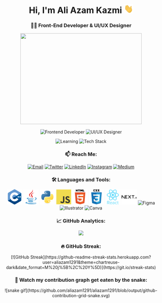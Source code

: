 <h1 align="center">Hi, I'm Ali Azam Kazmi <img src="https://raw.githubusercontent.com/ABSphreak/ABSphreak/master/gifs/Hi.gif" width="30px" height="30px"></h1>
<h3 align="center">👨‍💻 Front-End Developer & UI/UX Designer</h3>

<p align="center">
  <img src="https://cdn.dribbble.com/users/2646423/screenshots/5507196/computer.gif" width="400" height="300">
</p>

<p align="center">
  <img src="https://img.shields.io/badge/Frontend%20Developer-React%20%7C%20Next.js-blue" alt="Frontend Developer" />
  <img src="https://img.shields.io/badge/UI/UX-Design-Figma%20%7C%20Illustrator%20%7C%20Canva-orange" alt="UI/UX Designer" />
</p>

<p align="center">
  <img src="https://img.shields.io/badge/Currently%20Learning-React%20%26%20Next.js-brightgreen" alt="Learning" />
  <img src="https://img.shields.io/badge/Tech%20Stack-C%2B%2B%20%7C%20Java%20%7C%20Python%20%7C%20JavaScript-lightblue" alt="Tech Stack" />
</p>

<h3 align="center">📫 Reach Me:</h3>
<p align="center">
  <a href="mailto:aliazamkazmi1291@gmail.com"><img src="https://img.shields.io/badge/Email-aliazamkazmi1291@gmail.com-red" alt="Email" /></a>
  <a href="https://twitter.com/ali_azam_kazmi" target="_blank"><img src="https://img.shields.io/badge/Twitter-@ali_azam_kazmi-1DA1F2" alt="Twitter" /></a>
  <a href="https://www.linkedin.com/in/ali-azam-kazmi" target="_blank"><img src="https://img.shields.io/badge/LinkedIn-Ali%20Azam%20Kazmi-0077B5" alt="LinkedIn" /></a>
  <a href="https://www.instagram.com/smaak.ux" target="_blank"><img src="https://img.shields.io/badge/Instagram-smaak.ux-E4405F" alt="Instagram" /></a>
  <a href="https://aliazamkazmi.medium.com" target="_blank"><img src="https://img.shields.io/badge/Medium-@AliAzamKazmi-00AB6C" alt="Medium" /></a>
</p>

<h3 align="center">🛠️ Languages and Tools:</h3>
<p align="center">
  <img src="https://raw.githubusercontent.com/devicons/devicon/master/icons/cplusplus/cplusplus-original.svg" alt="C++" width="50" height="50"/>
  <img src="https://raw.githubusercontent.com/devicons/devicon/master/icons/java/java-original.svg" alt="Java" width="50" height="50"/>
  <img src="https://raw.githubusercontent.com/devicons/devicon/master/icons/python/python-original.svg" alt="Python" width="50" height="50"/>
  <img src="https://raw.githubusercontent.com/devicons/devicon/master/icons/javascript/javascript-original.svg" alt="JavaScript" width="50" height="50"/>
  <img src="https://raw.githubusercontent.com/devicons/devicon/master/icons/html5/html5-original-wordmark.svg" alt="HTML5" width="50" height="50"/>
  <img src="https://raw.githubusercontent.com/devicons/devicon/master/icons/css3/css3-original-wordmark.svg" alt="CSS3" width="50" height="50"/>
  <img src="https://raw.githubusercontent.com/devicons/devicon/master/icons/react/react-original-wordmark.svg" alt="React" width="50" height="50"/>
  <img src="https://raw.githubusercontent.com/devicons/devicon/master/icons/nextjs/nextjs-original-wordmark.svg" alt="Next.js" width="50" height="50"/>
  <img src="https://www.vectorlogo.zone/logos/figma/figma-icon.svg" alt="Figma" width="50" height="50"/>
  <img src="https://www.vectorlogo.zone/logos/adobe_illustrator/adobe_illustrator-icon.svg" alt="Illustrator" width="50" height="50"/>
  <img src="https://github.com/pritmanvar/pritmanvar/blob/main/tools/canva.png?raw=true" alt="Canva" width="50" height="50"/>
</p>

<h3 align="center">📈 GitHub Analytics:</h3>
<p align="center">
  <a href="https://github.com/aliazam1291" target="_blank">
    <img height="160em" src="https://github-readme-stats-git-master-manojuppala.vercel.app/api?username=aliazam1291&show_icons=true&title_color=56db67&icon_color=3DEA6F&text_color=f2c744&bg_color=000000" />
  </a>
</p>

<h3 align="center">🔥 GitHub Streak:</h3>
<p align="center">
  [![GitHub Streak](https://github-readme-streak-stats.herokuapp.com?user=aliazam1291&theme=chartreuse-dark&date_format=M%20j%5B%2C%20Y%5D)](https://git.io/streak-stats)
</p>

<h3 align="center">🐍 Watch my contribution graph get eaten by the snake:</h3>
<p align="center">
  ![snake gif](https://github.com/aliazam1291/aliazam1291/blob/output/github-contribution-grid-snake.svg)
</p>
